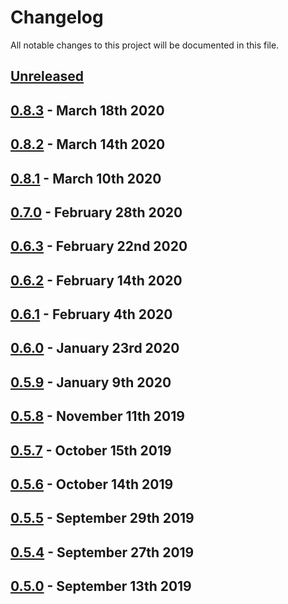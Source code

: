 # Changelog

All notable changes to this project will be documented in this file.

## [Unreleased][HEAD]

## [0.8.3] - March 18th 2020

## [0.8.2] - March 14th 2020

## [0.8.1] - March 10th 2020

## [0.7.0] - February 28th 2020

## [0.6.3] - February 22nd 2020

## [0.6.2] - February 14th 2020

## [0.6.1] - February 4th 2020

## [0.6.0] - January 23rd 2020

## [0.5.9] - January 9th 2020

## [0.5.8] - November 11th 2019

## [0.5.7] - October 15th 2019

## [0.5.6] - October 14th 2019

## [0.5.5] - September 29th 2019

## [0.5.4] - September 27th 2019

## [0.5.0] - September 13th 2019


[0.5.0]: https://github.com/Esri/solution.js/compare/a41f3b856898e7fbac679ffb44de1c38f55260e3...v0.5.0 "v0.5.0"
[0.5.4]: https://github.com/Esri/solution.js/compare/v0.5.0...v0.5.4 "v0.5.4"
[0.5.5]: https://github.com/Esri/solution.js/compare/v0.5.4...v0.5.5 "v0.5.5"
[0.5.6]: https://github.com/Esri/solution.js/compare/v0.5.5...v0.5.6 "v0.5.6"
[0.5.7]: https://github.com/Esri/solution.js/compare/v0.5.6...v0.5.7 "v0.5.7"
[0.5.8]: https://github.com/Esri/solution.js/compare/v0.5.7...v0.5.8 "v0.5.8"
[0.5.9]: https://github.com/Esri/solution.js/compare/v0.5.8...v0.5.9 "v0.5.9"
[0.6.0]: https://github.com/Esri/solution.js/compare/v0.5.9...v0.6.0 "v0.6.0"
[0.6.1]: https://github.com/Esri/solution.js/compare/v0.6.0...v0.6.1 "v0.6.1"
[0.6.2]: https://github.com/Esri/solution.js/compare/v0.6.1...v0.6.2 "v0.6.2"
[0.6.3]: https://github.com/Esri/solution.js/compare/v0.6.2...v0.6.3 "v0.6.3"
[0.7.0]: https://github.com/Esri/solution.js/compare/v0.6.3...v0.7.0 "v0.7.0"
[0.8.1]: https://github.com/Esri/solution.js/compare/v0.7.0...v0.8.1 "v0.8.1"
[0.8.2]: https://github.com/Esri/solution.js/compare/v0.8.1...v0.8.2 "v0.8.2"
[0.8.3]: https://github.com/Esri/solution.js/compare/v0.8.2...v0.8.3 "v0.8.3"
[HEAD]: https://github.com/Esri/solution.js/compare/v0.8.3...HEAD "Unreleased Changes"

